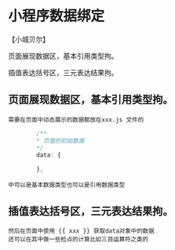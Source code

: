 # 小程序数据绑定

【小城贝尔】

页面展现数据区，基本引用类型拘。

插值表达括号区，三元表达结果拘。

## 页面展现数据区，基本引用类型拘。
    需要在页面中动态展示的数据都放在xxx.js 文件的
```js
        /**
        * 页面的初始数据
        */
        data: {

        },
```
    中可以是基本数据类型也可以是引用数据类型
## 插值表达括号区，三元表达结果拘。
    然后在页面中使用 {{ xxx }} 获取data对象中的数据
    还可以在其中做一些检点的计算比如三目运算符之类的